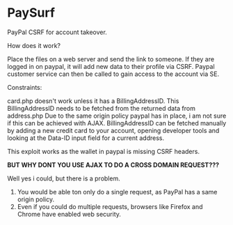 # PaySurf


PayPal CSRF for account takeover.

How does it work?

Place the files on a web server and send the link to someone.
If they are logged in on paypal, it will add new data to their profile via CSRF.
Paypal customer service can then be called to gain access to the account via SE.

Constraints:

card.php doesn't work unless it has a BillingAddressID.
This BillingAddressID needs to be fetched from the returned data from address.php
Due to the same origin policy paypal has in place, i am not sure if this can be achieved with AJAX.
BillingAddressID can be fetched manually by adding a new credit card to your account, opening developer tools and
looking at the Data-ID input field for a current address.

This exploit works as the wallet in paypal is missing CSRF headers.

<b>BUT WHY DONT YOU USE AJAX TO DO A CROSS DOMAIN REQUEST???</b>

Well yes i could, but there is a problem.

1. You would be able ton only do a single request, as PayPal has a same origin policy.
2. Even if you could do multiple requests, browsers like Firefox and Chrome have enabled web security.

